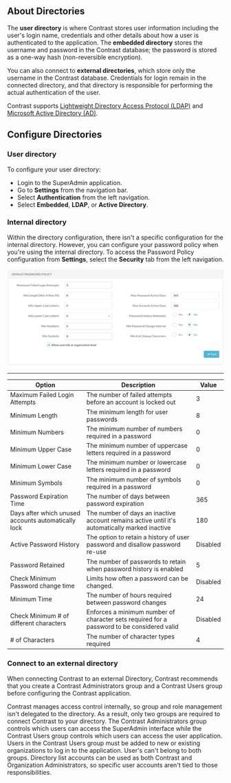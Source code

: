 <!--
title: "Configuring User Directories"
description: "A User Directory is a place where user information, specifically how a user is authenticated to the application is stored. This includes the user's login name and credentials are stored in this directory."
tags: "installation setup configuration AD LDAP directories EOP SuperAdmin"
-->

## About Directories

The **user directory** is where Contrast stores user information including the user's login name, credentials and other details about how a user is authenticated to the application. The **embedded directory** stores the username and password in the Contrast database; the password is stored as a one-way hash (non-reversible encryption). 

You can also connect to **external directories**, which store only the username in the Contrast database. Credentials for login remain in the connected directory, and that directory is responsible for performing the actual authentication of the user. 

Contrast supports [Lightweight Directory Access Protocol (LDAP)](installation-setupauth.html#ldap) and [Microsoft Active Directory (AD)](installation-setupauth.html#ad).

## Configure Directories

### User directory

To configure your user directory:

* Login to the SuperAdmin application. 
* Go to **Settings** from the navigation bar.
* Select **Authentication** from the left navigation.
* Select **Embedded**, **LDAP**, or **Active Directory**.

### Internal directory

Within the directory configuration, there isn't a specific configuration for the internal directory. However, you can configure your password policy when you're using the internal directory. To access the Password Policy configuration from **Settings**, select the **Security** tab from the left navigation. 

<a href="assets/images/KB4-c08.png" rel="lightbox" title="Security Properties"><img class="thumbnail" src="assets/images/KB4-c08.png"/></a>

----

| Option                                   | Description                                                         | Value    |
|----------------------------------------------------|----------------------------------------------------------------------------|----------|
| Maximum Failed Login Attempts                      | The number of failed attempts before an account is locked out                                       | 3        |
| Minimum Length                                     | The minimum length for user passwords                                                          | 8        |
| Minimum Numbers                                    | The minimum number of numbers required in a password                                           | 0        |
| Minimum Upper Case                                 | The minimum number of uppercase letters required in a password                                 | 0        |
| Minimum Lower Case                                 | The minimum number or lowercase letters required in a password                                 | 0        |
| Minimum Symbols                                    | The minimum number of symbols required in a password                                           | 0        |
| Password Expiration Time                           | The number of days between password expiration                                                      | 365      |
| Days after which unused accounts automatically lock | The number of days an inactive account remains active until it's automatically marked inactive | 180      |
| Active Password History                            | The option to retain a history of user password and disallow password re-use                      | Disabled |
| Password Retained                                  | The number of passwords to retain when password history is enabled                             | 5        |
| Check Minimum Password change time                  | Limits how often a password can be changed.                                                     | Disabled |
| Minimum Time                                       | The number of hours required between password changes                                          | 24       |
| Check Minimum # of different characters             | Enforces a minimum number of character sets required for a password to be considered valid      | Disabled |
| # of Characters                                    | The number of character types required                                                         | 4        |


### Connect to an external directory

When connecting Contrast to an external Directory, Contrast recommends that you create a Contrast Administrators group and a Contrast Users group before configuring the Contrast application. 

Contrast manages access control internally, so group and role management isn't delegated to the directory. As a result, only two groups are required to connect Contrast to your directory. The Contrast Administrators group controls which users can access the SuperAdmin interface while the Contrast Users group controls which users can access the user application. Users in the Contrast Users group must be added to new or existing organizations to log in to the application. User's can't belong to both groups. Directory list accounts can be used as both Contrast and Organization Administrators, so specific user accounts aren't tied to those responsibilities.

<!-- configuration details ? -->


